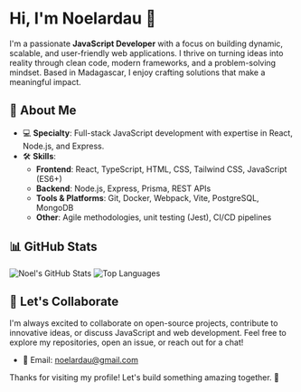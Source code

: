 # Hi, I'm Noelardau 👋

I'm a passionate **JavaScript Developer** with a focus on building dynamic, scalable, and user-friendly web applications. I thrive on turning ideas into reality through clean code, modern frameworks, and a problem-solving mindset. Based in Madagascar, I enjoy crafting solutions that make a meaningful impact.

## 🚀 About Me
- 💻 **Specialty**: Full-stack JavaScript development with expertise in React, Node.js, and Express.
- 🛠 **Skills**:
  - **Frontend**: React, TypeScript, HTML, CSS, Tailwind CSS, JavaScript (ES6+)
  - **Backend**: Node.js, Express, Prisma, REST APIs
  - **Tools & Platforms**: Git, Docker, Webpack, Vite, PostgreSQL, MongoDB
  - **Other**: Agile methodologies, unit testing (Jest), CI/CD pipelines
<!--- 🌱 **Currently Learning**: Advanced TypeScript patterns,.
- 🎯 **Goal**: To contribute to innovative open-source projects and deliver high-quality web solutions.
- 📫 **Contact**: Reach me via [email@example.com](mailto:email@example.com) or [LinkedIn](https://www.linkedin.com/in/your-profile).

## 🛠 Projects
Here are some projects I'm proud of:
- **[Money Tracker](https://github.com/noelardau/money-tracker)**: A full-stack expense tracking app built with React, Node.js, Express, and Prisma, featuring a responsive UI and RESTful API for managing wallets and transactions.
- **[Portfolio Website](https://github.com/noelardau/portfolio)**: A personal portfolio showcasing my work, built with React and Tailwind CSS, optimized for performance and accessibility.
- *More projects in my repositories below!*
-->
## 📊 GitHub Stats
![Noel's GitHub Stats](https://github-readme-stats.vercel.app/api?username=noelardau&show_icons=true&theme=radical)
![Top Languages](https://github-readme-stats.vercel.app/api/top-langs/?username=noelardau&layout=compact&theme=radical)

## 🤝 Let's Collaborate
I'm always excited to collaborate on open-source projects, contribute to innovative ideas, or discuss JavaScript and web development. Feel free to explore my repositories, open an issue, or reach out for a chat!

- 📧 Email: [noelardau@gmail.com](mailto:noelardau@gmail.com)
<!---- 💼 LinkedIn: [linkedin.com/in/your-profile](https://www.linkedin.com/in/your-profile)
- 🌐 Website: [yourwebsite.com](https://yourwebsite.com) (optional)-->

Thanks for visiting my profile! Let's build something amazing together. 🚀
